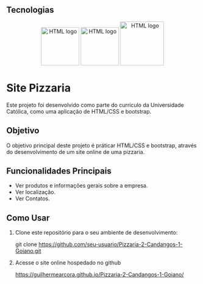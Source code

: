 ## Tecnologias

<p align = center>
  <a target="blank"><img src="https://cdn.jsdelivr.net/gh/devicons/devicon/icons/html5/html5-plain-wordmark.svg" width="100" alt="HTML logo" /></a>
  <a target="blank"><img src="https://cdn.jsdelivr.net/gh/devicons/devicon/icons/css3/css3-plain-wordmark.svg" width="100" alt="HTML logo" /></a>
  <a target="blank"><img src="https://getbootstrap.com/docs/5.3/assets/brand/bootstrap-logo-shadow.png" width="115" alt="HTML logo" /></a>
</p>


# Site Pizzaria 

Este projeto foi desenvolvido como parte do currículo da Universidade Católica, como uma aplicação de HTML/CSS e bootstrap.

## Objetivo

O objetivo principal deste projeto é práticar HTML/CSS e bootstrap, através do desenvolvimento de um site online de uma pizzaria.

## Funcionalidades Principais

- Ver produtos e informações gerais sobre a empresa.
- Ver localização.
- Ver Contatos.

## Como Usar

1. Clone este repositório para o seu ambiente de desenvolvimento:
   
   git clone https://github.com/seu-usuario/Pizzaria-2-Candangos-1-Goiano.git

2. Acesse o site online hospedado no github

   https://guilhermearcora.github.io/Pizzaria-2-Candangos-1-Goiano/

   





